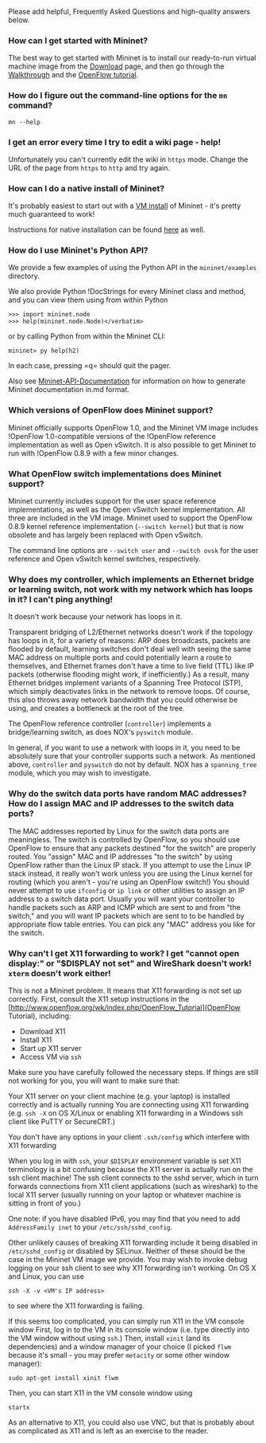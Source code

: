 Please add helpful, Frequently Asked Questions and high-quality answers below.

<!-- %TOC% -->

### How can I **get started** with Mininet?

The best way to get started with Mininet is to install our ready-to-run virtual machine image from the [Download](Download) page, and then go through the [Walkthrough](Walkthrough.md) and the [OpenFlow tutorial](http://www.openflow.org/wk/index.php/OpenFlow_Tutorial).


### How do I figure out the **command-line options** for the `mn` command?

    mn --help


### I get an error every time I try to **edit a wiki page** - help!

Unfortunately you can't currently edit the wiki in `https` mode. Change the URL of the page from `https` to `http` and try again.


### How can I do a native install of Mininet?

It's probably easiest to start out with a [VM install](Download) of Mininet - it's pretty much guaranteed to work!

Instructions for native installation can be found [here](Download) as well.


### How do I **use Mininet's Python API**?

We provide a few examples of using the Python API in the <code>mininet/examples</code> directory.

We also provide Python !DocStrings for every Mininet class and method, and you can view them using from within Python

    >>> import mininet.node
    >>> help(mininet.node.Node)</verbatim>

or by calling Python from within the Mininet CLI:

    mininet> py help(h2)

In each case, pressing =q= should quit the pager.

Also see [Mininet-API-Documentation](MininetAPIDocumentation) for information on how to generate Mininet documentation in.md format.

### Which **versions of OpenFlow** does Mininet support?

Mininet officially supports OpenFlow 1.0, and the Mininet VM image includes !OpenFlow 1.0-compatible versions of the !OpenFlow reference implementation as well as Open vSwitch. It is also possible to get Mininet to run with !OpenFlow 0.8.9 with a few minor changes.

### What **OpenFlow switch implementations** does Mininet support?

Mininet currently includes support for the user space reference implementations, as well as the Open vSwitch kernel implementation. All three are included in the VM image. Mininet used to support the OpenFlow 0.8.9 kernel reference implementation (`--switch kernel`) but that is now obsolete and has largely been replaced with Open vSwitch.

The command line options are `--switch user` and `--switch ovsk` for the user reference and Open vSwitch kernel switches, respectively.

### Why does my controller, which implements an Ethernet bridge or learning switch, not work with my network which has loops in it? I can't ping anything!

It doesn't work because your network has loops in it.

Transparent bridging of L2/Ethernet networks doesn't work if the topology has loops in it, for a variety of reasons: ARP does broadcasts, packets are flooded by default, learning switches don't deal well with seeing the same MAC address on multiple ports and could potentially learn a route to themselves, and Ethernet frames don't have a time to live field (TTL) like IP packets (otherwise flooding might work, if inefficiently.) As a result, many Ethernet bridges implement variants of a Spanning Tree Protocol (STP), which simply deactivates links in the network to remove loops. Of course, this also throws away network bandwidth that you could otherwise be using, and creates a bottleneck at the root of the tree.

The OpenFlow reference controller (`controller`) implements a bridge/learning switch, as does NOX's `pyswitch` module.

In general, if you want to use a network with loops in it, you need to be absolutely sure that your controller supports such a network. As mentioned above, `controller` and `pyswitch` do not by default. NOX has a `spanning_tree` module, which you may wish to investigate.


### Why do the switch data ports have random MAC addresses? How do I assign MAC and IP addresses to the switch data ports?

The MAC addresses reported by Linux for the switch data ports are meaningless. The switch is controlled by OpenFlow, so you should use OpenFlow to ensure that any packets destined "for the switch" are properly routed. You "assign" MAC and IP addresses "to the switch" by using OpenFlow rather than the Linux IP stack. If you attempt to use the Linux IP stack instead, it really won't work unless you are using the Linux kernel for routing (which you aren't - you're using an OpenFlow switch!) You should never attempt to use `ifconfig` or `ip link` or other utilities to assign an IP address to a switch data port. Usually you will want your controller to handle packets such as ARP and ICMP which are sent to and from "the switch," and you will want IP packets which are sent to to be handled by appropriate flow table entries. You can pick any "MAC" address you like for the switch.

### Why can't I get X11 forwarding to work? I get "cannot open display:" or "$DISPLAY not set" and WireShark doesn't work! `xterm` doesn't work either!

This is not a Mininet problem. It means that X11 forwarding is not set up correctly.
First, consult the X11 setup instructions in the [http://www.openflow.org/wk/index.php/OpenFlow_Tutorial](OpenFlow Tutorial), including:

* Download X11
* Install X11
* Start up X11 server
* Access VM via `ssh`

Make sure you have carefully followed the necessary steps.
If things are still not working for you, you will want to make sure that:

Your X11 server on your client machine (e.g. your laptop) is installed correctly and is actually running
You are connecting using X11 forwarding (e.g. `ssh -X` on OS X/Linux or enabling X11 forwarding in a Windows ssh client like PuTTY or SecureCRT.)

You don't have any options in your client `.ssh/config` which interfere with X11 forwarding

When you log in with `ssh`, your `$DISPLAY` environment variable is set
X11 terminology is a bit confusing because the X11 server is actually run on the ssh client machine! The ssh client connects to the sshd server, which in turn forwards connections from X11 client applications (such as wireshark) to the local X11 server (usually running on your laptop or whatever machine is sitting in front of you.)

One note: if you have disabled IPv6, you may find that you need to add `AddressFamily inet` to your `/etc/ssh/sshd_config`.

Other unlikely causes of breaking X11 forwarding include it being disabled in `/etc/sshd_config` or disabled by SELinux. Neither of these should be the case in the Mininet VM image we provide.
You may wish to invoke debug logging on your ssh client to see why X11 forwarding isn't working. On OS X and Linux, you can use

    ssh -X -v <VM's IP address>

to see where the X11 forwarding is failing.

If this seems too complicated, you can simply run X11 in the VM console window
First, log in to the VM in its console window (i.e. type directly into the VM window without using `ssh`.) Then, install `xinit` (and its dependencies) and a window manager of your choice (I picked `flwm` because it's small - you may prefer `metacity` or some other window manager):

    sudo apt-get install xinit flwm

Then, you can start X11 in the VM console window using

    startx

As an alternative to X11, you could also use VNC, but that is probably about as complicated as X11 and is left as an exercise to the reader.